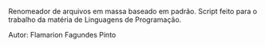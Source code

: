 Renomeador de arquivos em massa baseado em padrão. Script feito para o trabalho da matéria de Linguagens de Programação.

Autor: Flamarion Fagundes Pinto
